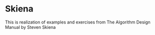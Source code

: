 # Skiena
This is realization of examples and exercises from The Algorithm Design Manual by Steven Skiena
